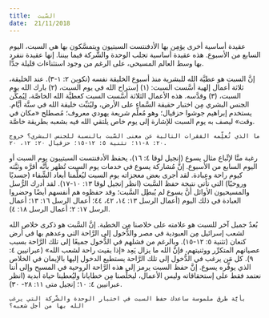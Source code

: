 ```yaml
---
title:  السَّبت
date:  21/11/2018
---
```


عقيدة أساسية أخرى يؤمِن بها الأدفنتست السبتيون ويتمسَّكون بها هي السبت، اليوم السابع من الأسبوع. هذه عقيدة أساسية تجلب الوحدة والشَّركة فيما بيننا. إنها عقيدة ننفرد بها وسط العالم المسيحي، على الرغم من وجود استثناءات قليلة جدًّا.

إنَّ السبت هو عطيَّة الله للبشرية منذ أسبوع الخليقة نفسه (تكوين ٢: ١-٣). عند الخليقة، ثلاثة أعمال إلهية أسَّست السبت: (١) إستراح الله في يوم السبت، (٢) بارك الله يوم السبت، (٣) وقدَّسه. هذه الأعمال الثلاثة أسَّست السبت كعطيَّة الله الخاصَّة، لِيُمكِّن الجنس البشري مِن اختبار حقيقة السَّماء على الأرض، وليُثبِّت خليقة الله في ستَّة أيَّام. يستخدم إبراهيم جوشوا حزقيال؛ وهو مُعلِّم شريعة يهودي معروف؛ مُصطلح «مكان في وقت» ليصف به يوم السبت للإشارة إلى يوم خاص يلتقي الله فيه بشعبه بطريقة خاصَّة.

`ما الذي تُعلِّمه الفقرات التالية عن معنى السَّبت بالنسبة للجنس البشري؟ خروج ٢٠: ٨-١١؛ تثنية ٥: ١٢-١٥؛ حزقيال ٢٠: ١٢، ٢٠.`

رغبة منَّا لإتِّباع مثال يسوع (إنجيل لوقا ٤: ١٦)، يحفظ الأدفنتست السبتييون يوم السبت أو اليوم السابع من الأسبوع. إنَّ مُشاركة يسوع في خدمات يوم السبت تُظهر بأنَّه أقرَّه وثبَّته كيوم راحة وعِبادة. لقد أجرى بعض معجزاته يوم السبت ليُعلِّمنا أبعاد الشِّفاء (جسديًا وروحيًا) التي تأتي نتيجة حفظ السَّبت (انظر إنجيل لوقا ١٣: ١٠-١٧). لقد أدرك الرُّسل والمسيحيون الأوائل أنَّ يسوع لم يُبطِل السَّبت؛ وقد حفظوه هم أنفسهم أيضًا وحضروا العبادة في ذلك اليوم (أعمال الرسل ١٣: ١٤، ٤٢، ٤٤؛ أعمال الرسل ١٦: ١٣؛ أعمال الرسل ١٧: ٢؛ أعمال الرسل ١٨: ٤).

بُعدٌ جميل آخر للسبت هو علامته على خلاصنا مِن الخطية. إنَّ السَّبت هو ذكرى خلاص الله لشعب إسرائيل مِن العبودية في مصر والدُّخول إلى الرَّاحة التي وعدهم بها في أرض كنعان (تثنية ٥: ١٢-١٥). وبالرغم من فشلهم في الدُّخول جميعًا إلى تلك الرَّاحة بسبب عصيانهم المتكرِّر ووثنيتهم، فإنَّ الله ما يزال يَعِد «إذا بقيت راحة لشعب الله» (عبرانيين ٤: ٩). كل مَن يرغب في الدُّخول إلى تلك الرَّاحة يستطيع الدخول إليها بالإيمان في الخلاص الذي يوفِّره يسوع. إنَّ حفظ السبت يرمز إلى هذه الرَّاحة الروحية في المسيح وإلى أننا نعتمد فقط على إستحقاقاته وليس الأعمال، ليخلِّصنا مِن خطايانا وليُعطينا حياة أبدية (انظر عبرانيين ٤: ١٠؛ إنجيل متى ١١: ٢٨- ٣٠).

`بأيَّة طرق ملموسة ساعدك حفظ السبت في اختبار الوحدة والشَّركة التي يرغب الله بها من أجل شعبه؟`